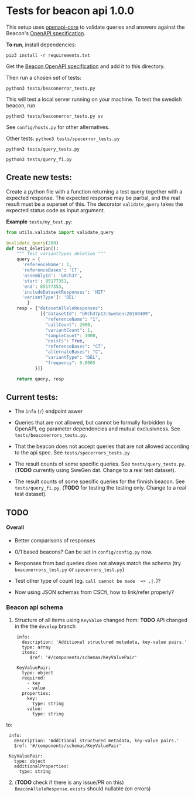 # Tests for beacon api 1.0.0

This setup uses [openapi-core](https://github.com/p1c2u/openapi-core) to validate
queries and answers against the Beacon's [OpenAPI specification](https://github.com/ga4gh-beacon/specification/blob/master/beacon.yaml).


**To run**,
install dependencies:

`pip3 install -r requirements.txt`

Get the [Beacon OpenAPI specification](https://github.com/ga4gh-beacon/specification/blob/master/beacon.yaml)
and add it to this directory.

Then run a chosen set of tests:

`python3 tests/beaconerror_tests.py`

This will test a local server running on your machine. To test the swedish beacon, run 

`python3 tests/beaconerror_tests.py sv`

See `config/hosts.py` for other alternatives.

Other tests:
`python3 tests/specerror_tests.py`

`python3 tests/query_tests.py`

`python3 tests/query_fi.py`



## Create new tests:
Create a python file with a function returning a test query together with a expected response.
The expected response may be partial, and the real result must be a superset of this.
The decorator `validate_query` takes the expected status code as input argument.

**Example** `tests/my_test.py`:
```py
from utils.validate import validate_query

@validate_query(200)
def test_deletion():
    """ Test variantTypes deletion """
    query = {
      'referenceName': 1,
      'referenceBases': 'CT',
      'assemblyId': 'GRCh37',
      'start': 85177351,
      'end': 85177353,
      'includeDatasetResponses': 'HIT'
      'variantType']: 'DEL'
        }
    resp = {"datasetAlleleResponses":
             [{"datasetId": "GRCh37p13:SweGen:20180409",
               "referenceName": "1",
               "callCount": 2000,
               "variantCount": 1,
               "sampleCount": 1000,
               "exists": True,
               "referenceBases": "CT",
               "alternateBases": "C",
               "variantType": "DEL",
               "frequency": 0.0005
           }]}

    return query, resp
```

## Current tests:
- The `info` (`/`) endpoint aswer

- Queries that are not allowed, but cannot be formally forbidden by OpenAPI,
  eg parameter dependencies and mutual exclusivness. See `tests/beaconerrors_tests.py`.

- That the beacon does not accept queries that are not allowed according to the api spec.
  See `tests/specerrors_tests.py`

- The result counts of some specific queries. See `tests/query_tests.py`.
  (**TODO** currently using SweGen dat. Change to a real test dataset).

- The result counts of some specific queries for the finnish beacon. See `tests/query_fi.py`.
  (**TODO** for testing the testing only. Change to a real test dataset).

## TODO

#### Overall
- Better comparisons of responses

- 0/1 based beacons? Can be set in `config/config.py` now.

- Responses from bad queries does not always match the schema (try `beaconerrors_test.py` or `specerrors_test.py`)

- Test other type of count (eg. `call cannot be made  => .|.`)?

- Now using JSON schemas from CSCfi, how to link/refer properly?


### Beacon api schema
1. Structure of all items using `KeyValue` changed from:
 **TODO** API changed in the the `develop` branch

```
    info:
      description: 'Additional structured metadata, key-value pairs.'
      type: array
      items:
         $ref: '#/components/schemas/KeyValuePair'

    KeyValuePair:
      type: object
      required:
        - key
        - value
      properties:
        key:
          type: string
        value:
          type: string
```
 to:

   ```
    info:
      description: 'Additional structured metadata, key-value pairs.'
      $ref: '#/components/schemas/KeyValuePair'

    KeyValuePair:
      type: object
      additionalProperties:
        type: string
   ```

2.  (**TODO** check if there is any issue/PR on this) `BeaconAlleleResponse.exists` should nullable (on errors)
